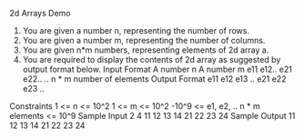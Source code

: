 
2d Arrays Demo

1. You are given a number n, representing the number of rows.
2. You are given a number m, representing the number of columns.
3. You are given n*m numbers, representing elements of 2d array a.
4. You are required to display the contents of 2d array as suggested by output format below.
Input Format
A number n
A number m
e11
e12..
e21
e22..
.. n * m number of elements
Output Format
e11 e12 e13 ..
e21 e22 e23 ..

Constraints
1 <= n <= 10^2
1 <= m <= 10^2
-10^9 <= e1, e2, .. n * m elements <= 10^9
Sample Input
2
4
11
12
13
14
21
22
23
24
Sample Output
11 12 13 14
21 22 23 24